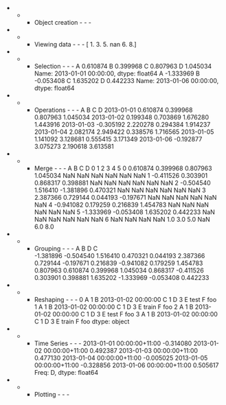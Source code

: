 
- - - Object creation - - -

- - - Viewing data - - -
[ 1.  3.  5. nan  6.  8.]

- - - Selection - - -
A    0.610874
B    0.399968
C    0.807963
D    1.045034
Name: 2013-01-01 00:00:00, dtype: float64
A   -1.333969
B   -0.053408
C    1.635202
D    0.442233
Name: 2013-01-06 00:00:00, dtype: float64

- - - Operations - - -
                   A         B         C         D
2013-01-01  0.610874  0.399968  0.807963  1.045034
2013-01-02  0.199348  0.703869  1.676280  1.443916
2013-01-03 -0.305192  2.220278  0.294384  1.914237
2013-01-04  2.082174  2.949422  0.338576  1.716565
2013-01-05  1.141092  3.128681  0.555415  3.171349
2013-01-06 -0.192877  3.075273  2.190618  3.613581

- - - Merge - - -
          A         B         C         D    0    1    2   3    4    5
0  0.610874  0.399968  0.807963  1.045034  NaN  NaN  NaN NaN  NaN  NaN
1 -0.411526  0.303901  0.868317  0.398881  NaN  NaN  NaN NaN  NaN  NaN
2 -0.504540  1.516410 -1.381896  0.470321  NaN  NaN  NaN NaN  NaN  NaN
3  2.387366  0.729144  0.044193 -0.197671  NaN  NaN  NaN NaN  NaN  NaN
4 -0.941082  0.179259  0.216839  1.454783  NaN  NaN  NaN NaN  NaN  NaN
5 -1.333969 -0.053408  1.635202  0.442233  NaN  NaN  NaN NaN  NaN  NaN
6       NaN       NaN       NaN       NaN  1.0  3.0  5.0 NaN  6.0  8.0

- - - Grouping - - -
                  A         B         D
C                                      
-1.381896 -0.504540  1.516410  0.470321
 0.044193  2.387366  0.729144 -0.197671
 0.216839 -0.941082  0.179259  1.454783
 0.807963  0.610874  0.399968  1.045034
 0.868317 -0.411526  0.303901  0.398881
 1.635202 -1.333969 -0.053408  0.442233

- - - Reshaping - - -
0  A                      1
   B    2013-01-02 00:00:00
   C                      1
   D                      3
   E                   test
   F                    foo
1  A                      1
   B    2013-01-02 00:00:00
   C                      1
   D                      3
   E                  train
   F                    foo
2  A                      1
   B    2013-01-02 00:00:00
   C                      1
   D                      3
   E                   test
   F                    foo
3  A                      1
   B    2013-01-02 00:00:00
   C                      1
   D                      3
   E                  train
   F                    foo
dtype: object

- - - Time Series - - -
2013-01-01 00:00:00+11:00   -0.314080
2013-01-02 00:00:00+11:00    0.492387
2013-01-03 00:00:00+11:00    0.477130
2013-01-04 00:00:00+11:00   -0.005025
2013-01-05 00:00:00+11:00   -0.328856
2013-01-06 00:00:00+11:00    0.505617
Freq: D, dtype: float64

- - - Plotting - - -
